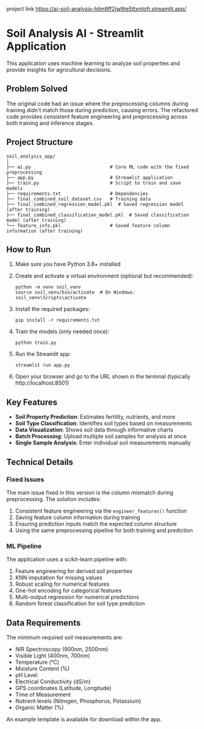 project link https://ai-soil-analysis-hilm9ff2jw9te5ttxntpfr.streamlit.app/

# Soil Analysis AI - Streamlit Application

This application uses machine learning to analyze soil properties and provide insights for agricultural decisions.

## Problem Solved

The original code had an issue where the preprocessing columns during training didn't match those during prediction, causing errors. The refactored code provides consistent feature engineering and preprocessing across both training and inference stages.

## Project Structure

```
soil_analysis_app/
│
├── ai.py                             # Core ML code with the fixed preprocessing
├── app.py                            # Streamlit application
├── train.py                          # Script to train and save models
├── requirements.txt                  # Dependencies
├── final_combined_soil_dataset.csv   # Training data
├── final_combined_regression_model.pkl  # Saved regression model (after training)
├── final_combined_classification_model.pkl  # Saved classification model (after training)
└── feature_info.pkl                  # Saved feature column information (after training)
```

## How to Run

1. Make sure you have Python 3.8+ installed

2. Create and activate a virtual environment (optional but recommended):
   ```
   python -m venv soil_venv
   source soil_venv/bin/activate  # On Windows: soil_venv\Scripts\activate
   ```

3. Install the required packages:
   ```
   pip install -r requirements.txt
   ```

4. Train the models (only needed once):
   ```
   python train.py
   ```

5. Run the Streamlit app:
   ```
   streamlit run app.py
   ```

6. Open your browser and go to the URL shown in the terminal (typically http://localhost:8501)

## Key Features

- **Soil Property Prediction**: Estimates fertility, nutrients, and more
- **Soil Type Classification**: Identifies soil types based on measurements
- **Data Visualization**: Shows soil data through informative charts
- **Batch Processing**: Upload multiple soil samples for analysis at once
- **Single Sample Analysis**: Enter individual soil measurements manually

## Technical Details

### Fixed Issues

The main issue fixed in this version is the column mismatch during preprocessing. The solution includes:

1. Consistent feature engineering via the `engineer_features()` function
2. Saving feature column information during training
3. Ensuring prediction inputs match the expected column structure
4. Using the same preprocessing pipeline for both training and prediction

### ML Pipeline

The application uses a scikit-learn pipeline with:

1. Feature engineering for derived soil properties
2. KNN imputation for missing values
3. Robust scaling for numerical features
4. One-hot encoding for categorical features
5. Multi-output regression for numerical predictions
6. Random forest classification for soil type prediction

## Data Requirements

The minimum required soil measurements are:

- NIR Spectroscopy (900nm, 2500nm)
- Visible Light (400nm, 700nm)
- Temperature (°C)
- Moisture Content (%)
- pH Level
- Electrical Conductivity (dS/m)
- GPS coordinates (Latitude, Longitude)
- Time of Measurement
- Nutrient levels (Nitrogen, Phosphorus, Potassium)
- Organic Matter (%)

An example template is available for download within the app.
